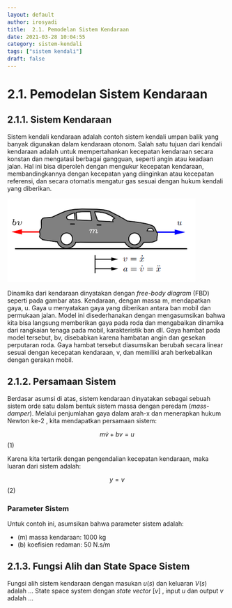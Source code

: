 ```yaml
---
layout: default
author: irosyadi
title:  2.1. Pemodelan Sistem Kendaraan
date: 2021-03-28 10:04:55
category: sistem-kendali
tags: ["sistem kendali"]
draft: false
---
```


# 2.1. Pemodelan Sistem Kendaraan

## 2.1.1. Sistem Kendaraan

Sistem kendali kendaraan adalah contoh sistem kendali umpan balik yang banyak digunakan dalam kendaraan otonom. Salah satu tujuan dari kendali kendaraan adalah untuk mempertahankan kecepatan kendaraan secara konstan dan mengatasi berbagai gangguan, seperti angin atau keadaan jalan. Hal ini bisa diperoleh dengan mengukur kecepatan kendaraan, membandingkannya dengan kecepatan yang diinginkan atau kecepatan referensi, dan secara otomatis mengatur gas sesuai dengan hukum kendali yang diberikan.

![](https://raw.githubusercontent.com/irosyadi/vnote.image/master/1616900791_20210328100507201_19989.png)

Dinamika dari kendaraan dinyatakan dengan *free-body diagram* (FBD) seperti pada gambar atas. Kendaraan, dengan massa m, mendapatkan gaya, u. Gaya u menyatakan gaya yang diberikan antara ban mobil dan permukaan jalan. Model ini disederhanakan dengan mengasumsikan bahwa kita bisa langsung memberikan gaya pada roda dan mengabaikan dinamika dari rangkaian tenaga pada mobil, karakteristik ban dll. Gaya hambat pada model tersebut, bv, disebabkan karena hambatan angin dan gesekan perputaran roda. Gaya hambat tersebut diasumsikan berubah secara linear sesuai dengan kecepatan kendaraan, v, dan memiliki arah berkebalikan dengan gerakan mobil.

## 2.1.2. Persamaan Sistem

Berdasar asumsi di atas, sistem kendaraan dinyatakan sebagai sebuah sistem orde satu dalam bentuk sistem massa dengan peredam (_mass-damper_). Melalui penjumlahan gaya dalam arah-x dan menerapkan hukum Newton ke-2 , kita mendapatkan persamaan sistem:

$$
m \dot{v} + b v = u
$$ (1)

Karena kita tertarik dengan pengendalian kecepatan kendaraan, maka luaran dari sistem adalah:

$$
y = v
$$ (2)

### Parameter Sistem

Untuk contoh ini, asumsikan bahwa parameter sistem adalah:

- (m) massa kendaraan: 1000 kg
- (b) koefisien redaman: 50 N.s/m


## 2.1.3. Fungsi Alih dan State Space Sistem

Fungsi alih sistem kendaraan dengan masukan $u(s)$ dan keluaran $V(s)$ adalah ...
State space system dengan *state vector* $[v]$ , input $u$ dan output $v$ adalah ...